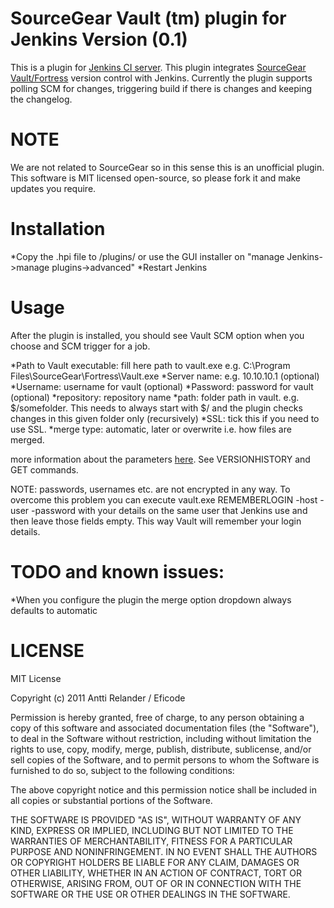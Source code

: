 SourceGear Vault (tm) plugin for Jenkins Version (0.1)
====================

This is a plugin for [Jenkins CI server](http://jenkins-ci.org/). This plugin integrates [SourceGear Vault/Fortress](http://www.sourcegear.com/) version control with Jenkins. Currently the plugin supports polling SCM for changes, triggering build if there is changes and keeping the changelog.

NOTE
====

We are not related to SourceGear so in this sense this is an unofficial plugin.
This software is MIT licensed open-source, so please fork it and make updates you require. 

Installation
============

*Copy the .hpi file to <jenkins>/plugins/ or use the GUI installer on "manage Jenkins->manage plugins->advanced"
*Restart Jenkins	
	
Usage
=====

After the plugin is installed, you should see Vault SCM option when you choose and SCM trigger for a job.

*Path to Vault executable: fill here path to vault.exe e.g. C:\Program Files\SourceGear\Fortress\Vault.exe
*Server name: e.g. 10.10.10.1 (optional)
*Username: username for vault (optional)
*Password: password for vault (optional)
*repository: repository name
*path: folder path in vault. e.g. $/somefolder. This needs to always start with $/ and the plugin checks changes in this given folder only (recursively)
*SSL: tick this if you need to use SSL.
*merge type: automatic, later or overwrite i.e. how files are merged.

more information about the parameters [here](http://download.sourcegear.com/misc/vault/help/client/clc.htm). See VERSIONHISTORY and GET commands.

NOTE: passwords, usernames etc. are not encrypted in any way. To overcome this problem you can execute vault.exe REMEMBERLOGIN -host -user -password with your details on the same user that Jenkins use and then leave those fields empty. This way Vault will remember your login details. 	

TODO and known issues:
=====

*When you configure the plugin the merge option dropdown always defaults to automatic

LICENSE
=======

MIT License

Copyright (c) 2011 Antti Relander / Eficode

Permission is hereby granted, free of charge, to any person obtaining a copy of this software and associated documentation files (the "Software"), to deal in the Software without restriction, including without limitation the rights to use, copy, modify, merge, publish, distribute, sublicense, and/or sell copies of the Software, and to permit persons to whom the Software is furnished to do so, subject to the following conditions:

The above copyright notice and this permission notice shall be included in all copies or substantial portions of the Software.

THE SOFTWARE IS PROVIDED "AS IS", WITHOUT WARRANTY OF ANY KIND, EXPRESS OR IMPLIED, INCLUDING BUT NOT LIMITED TO THE WARRANTIES OF MERCHANTABILITY, FITNESS FOR A PARTICULAR PURPOSE AND NONINFRINGEMENT. IN NO EVENT SHALL THE AUTHORS OR COPYRIGHT HOLDERS BE LIABLE FOR ANY CLAIM, DAMAGES OR OTHER LIABILITY, WHETHER IN AN ACTION OF CONTRACT, TORT OR OTHERWISE, ARISING FROM, OUT OF OR IN CONNECTION WITH THE SOFTWARE OR THE USE OR OTHER DEALINGS IN THE SOFTWARE.


